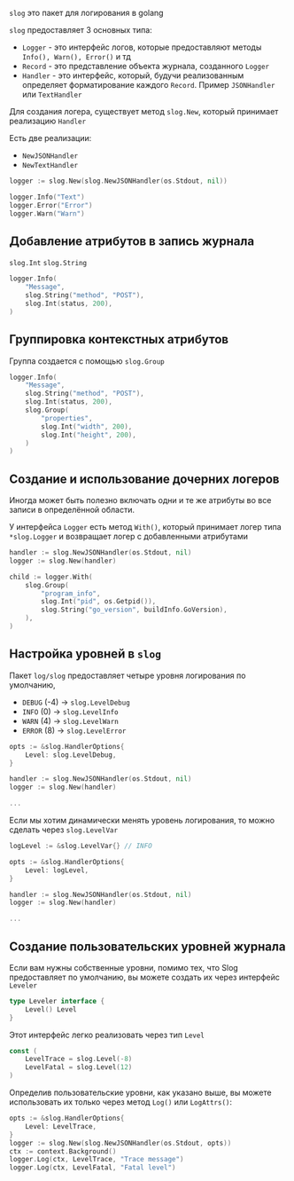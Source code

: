 `slog` это пакет для логирования в golang

`slog` предоставляет 3 основных типа:

- `Logger` - это интерфейс логов, которые предоставляют методы `Info(), Warn(), Error()` и тд
- `Record` - это представление объекта журнала, созданного `Logger`
- `Handler` -  это интерфейс, который, будучи реализованным определяет форматирование каждого `Record`. Пример `JSONHandler` или `TextHandler`

Для создания логера, существует метод `slog.New`, который принимает реализацию `Handler`

Есть две реализации:

- `NewJSONHandler`
- `NewTextHandler`

```go
logger := slog.New(slog.NewJSONHandler(os.Stdout, nil))

logger.Info("Text")
logger.Error("Error")
logger.Warn("Warn")
```

## Добавление атрибутов в запись журнала

`slog.Int`
`slog.String`

```go
logger.Info(
	"Message",
	slog.String("method", "POST"),
	slog.Int(status, 200),	
)
```

## Группировка контекстных атрибутов

Группа создается с помощью `slog.Group`

```go
logger.Info(
	"Message",
	slog.String("method", "POST"),
	slog.Int(status, 200),
	slog.Group(
		"properties",
		slog.Int("width", 200),
		slog.Int("height", 200),	
	)
)
```

## Создание и использование дочерних логеров

Иногда может быть полезно включать одни и те же атрибуты во все записи в определённой области.

У интерфейса `Logger` есть метод `With()`, который принимает логер типа `*slog.Logger` и возвращает логер с добавленными атрибутами

```go
handler := slog.NewJSONHandler(os.Stdout, nil)
logger := slog.New(handler)

child := logger.With(
	slog.Group(
		"program_info",
		slog.Int("pid", os.Getpid()),
		slog.String("go_version", buildInfo.GoVersion),
	),
)
```

## Настройка уровней в `slog`

Пакет `log/slog` предоставляет четыре уровня логирования по умолчанию,

- `DEBUG` (-4) -> `slog.LevelDebug`
- `INFO` (0) -> `slog.LevelInfo`
- `WARN` (4) -> `slog.LevelWarn`
- `ERROR` (8) -> `slog.LevelError`

```go
opts := &slog.HandlerOptions{
	Level: slog.LevelDebug,
}

handler := slog.NewJSONHandler(os.Stdout, nil)
logger := slog.New(handler)

...
```

Если мы хотим динамически менять уровень логирования, то можно сделать через `slog.LevelVar`

```go
logLevel := &slog.LevelVar{} // INFO

opts := &slog.HandlerOptions{
	Level: logLevel,
}

handler := slog.NewJSONHandler(os.Stdout, nil)
logger := slog.New(handler)

...
```

## Создание пользовательских уровней журнала

Если вам нужны собственные уровни, помимо тех, что Slog предоставляет по умолчанию, вы можете создать их через интерфейс `Leveler`

```go
type Leveler interface {
	Level() Level
}
```

Этот интерфейс легко реализовать через тип `Level`

```go
const (
	LevelTrace = slog.Level(-8)
	LevelFatal = slog.Level(12)
)
```

Определив пользовательские уровни, как указано выше, вы можете использовать их только через метод `Log()` или `LogAttrs()`:

```go
opts := &slog.HandlerOptions{
	Level: LevelTrace,
}
logger := slog.New(slog.NewJSONHandler(os.Stdout, opts))
ctx := context.Background()
logger.Log(ctx, LevelTrace, "Trace message")
logger.Log(ctx, LevelFatal, "Fatal level")
```